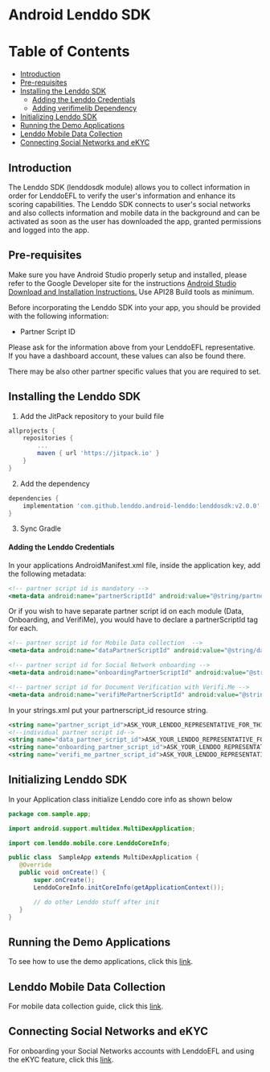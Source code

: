 # Android Lenddo SDK


Table of Contents
=================

- [Introduction](#introduction)
- [Pre-requisites](#pre-requisites)
- [Installing the Lenddo SDK](#installing-the-lenddo-sdk)
   - [Adding the Lenddo Credentials](#adding-the-lenddo-credentials)
   - [Adding verifimelib Dependency](#adding-verifimelib-dependency)
- [Initializing Lenddo SDK](#initializing-lenddo-sdk)
- [Running the Demo Applications](#running-the-demo-applications)
- [Lenddo Mobile Data Collection](#lenddo-mobile-data-collection)
- [Connecting Social Networks and eKYC](#connecting-social-networks-and-ekyc)


## Introduction
The Lenddo SDK (lenddosdk module) allows you to collect information in order for LenddoEFL to verify the user's information and enhance its scoring capabilities. The Lenddo SDK connects to user's social networks and also collects information and mobile data in the background and can be activated as soon as the user has downloaded the app, granted permissions and logged into the app.

## Pre-requisites
Make sure you have Android Studio properly setup and installed, please refer to the Google Developer site for the instructions [Android Studio Download and Installation Instructions.](https://developer.android.com/sdk/index.html) Use API28 Build tools as minimum.

Before incorporating the Lenddo SDK into your app, you should be provided with the following information:

 * Partner Script ID

Please ask for the information above from your LenddoEFL representative. If you have a dashboard account, these values can also be found there.

There may be also other partner specific values that you are required to set.

## Installing the Lenddo SDK

1. Add the JitPack repository to your build file

```gradle
allprojects {
    repositories {
        ...
        maven { url 'https://jitpack.io' }
    }
}
```

2. Add the dependency

```gradle
dependencies {
    implementation 'com.github.lenddo.android-lenddo:lenddosdk:v2.0.0'
}
```

3. Sync Gradle

#### Adding the Lenddo Credentials

In your applications AndroidManifest.xml file, inside the application key, add the following metadata:

```xml
<!-- partner script id is mandatory -->
<meta-data android:name="partnerScriptId" android:value="@string/partner_script_id" />
```

Or if you wish to have separate partner script id on each module (Data, Onboarding, and VerifiMe), you would have to declare a partnerScriptId tag for each.

```xml
<!-- partner script id for Mobile Data collection  -->
<meta-data android:name="dataPartnerScriptId" android:value="@string/data_partner_script_id" />

<!-- partner script id for Social Network onboarding -->
<meta-data android:name="onboardingPartnerScriptId" android:value="@string/onboarding_partner_script_id" />

<!-- partner script id for Document Verification with Verifi.Me -->
<meta-data android:name="verifiMePartnerScriptId" android:value="@string/verifi_me_partner_script_id" />

```

In your strings.xml put your partnerscript_id resource string.

```xml
<string name="partner_script_id">ASK_YOUR_LENDDO_REPRESENTATIVE_FOR_THIS_VALUE</string>
<!--individual partner script id-->
<string name="data_partner_script_id">ASK_YOUR_LENDDO_REPRESENTATIVE_FOR_THIS_VALUE</string>
<string name="onboarding_partner_script_id">ASK_YOUR_LENDDO_REPRESENTATIVE_FOR_THIS_VALUE</string>
<string name="verifi_me_partner_script_id">ASK_YOUR_LENDDO_REPRESENTATIVE_FOR_THIS_VALUE</string>
```


## Initializing Lenddo SDK
In your Application class initialize Lenddo core info as shown below 

```java
package com.sample.app;

import android.support.multidex.MultiDexApplication;

import com.lenddo.mobile.core.LenddoCoreInfo;

public class  SampleApp extends MultiDexApplication {
   @Override
   public void onCreate() {
       super.onCreate();
       LenddoCoreInfo.initCoreInfo(getApplicationContext());

       // do other Lenddo stuff after init
   }
}
```

## Running the Demo Applications

To see how to use the demo applications, click this [link](wiki/demo.md).

## Lenddo Mobile Data Collection

For mobile data collection guide, click this [link](wiki/datasdk.md).

## Connecting Social Networks and eKYC

For onboarding your Social Networks accounts with LenddoEFL and using the eKYC feature, click this [link](wiki/onboardingsdk.md).

